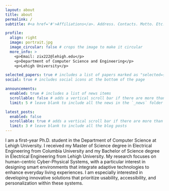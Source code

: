 ```yaml
---
layout: about
title: about
permalink: /
subtitle: #<a href='#'>Affiliations</a>. Address. Contacts. Motto. Etc.

profile:
  align: right
  image: portrait.jpg
  image_circular: false # crops the image to make it circular
  more_info: >
    <p>Email: zix222@lehigh.edu</p>
    <p>Department of Computer Science and Engineering</p>
    <p>Lehigh University</p>

selected_papers: true # includes a list of papers marked as "selected={true}"
social: true # includes social icons at the bottom of the page

announcements:
  enabled: true # includes a list of news items
  scrollable: false # adds a vertical scroll bar if there are more than 3 news items
  limit: 5 # leave blank to include all the news in the `_news` folder

latest_posts:
  enabled: false
  scrollable: true # adds a vertical scroll bar if there are more than 3 new posts items
  limit: 3 # leave blank to include all the blog posts
---
```


I am a first-year Ph.D. student in the Department of Computer Science at Lehigh University. I received my Master of Science degree in Electrical Engineering from Columbia University and my Bachelor of Science degree in Electrical Engineering from Lehigh University. My research focuses on human-centric Cyber-Physical Systems, with a particular interest in designing smart environments that integrate adaptive technologies to enhance everyday living experiences. I am especially interested in developing innovative solutions that prioritize usability, accessibility, and personalization within these systems.










